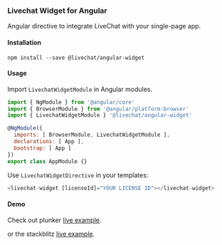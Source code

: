 ### Livechat Widget for Angular
Angular directive to integrate LiveChat with your single-page app.

#### Installation
`npm install --save @livechat/angular-widget`

#### Usage
Import `LivechatWidgetModule` in Angular modules.

```js
import { NgModule } from '@angular/core'
import { BrowserModule } from '@angular/platform-browser'
import { LivechatWidgetModule } '@livechat/angular-widget'

@NgModule({
  imports: [ BrowserModule, LivechatWidgetModule ],
  declarations: [ App ],
  bootstrap: [ App ]
})
export class AppModule {}
```

Use `LivechatWidgetDirective` in your templates:
```js
<livechat-widget [licenseId]="YOUR LICENSE ID"></livechat-widget>
```

#### Demo
Check out plunker [live example](http://plnkr.co/edit/bvMZNePnRJPIFPeKd1Ep?p=preview).

or the stackblitz [live example](https://stackblitz.com/edit/livechat?embed=1&file=main.ts).
